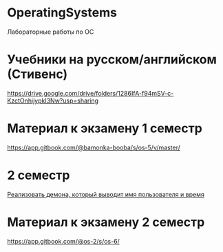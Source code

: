 # OperatingSystems
Лабораторные работы по ОС

# Учебники на русском/английском (Стивенс)
https://drive.google.com/drive/folders/1286IfA-f94mSV-c-KzctOnhijypkI3Nw?usp=sharing

# Материал к экзамену 1 семестр
https://app.gitbook.com/@bamonka-booba/s/os-5/v/master/

# 2 семестр
[Реализовать демона, который выводит имя пользователя и время](lab_21)

# Материал к экзамену 2 семестр
https://app.gitbook.com/@os-2/s/os-6/
